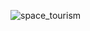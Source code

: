 ![space_tourism](https://github.com/PK-WookiDooki/fm-space-tourism/assets/115078371/dccbc792-95ec-49f2-8049-d08c26e96a67)
